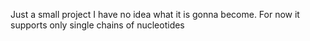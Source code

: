 Just a small project I have no idea what it is gonna become.
For now it supports only single chains of nucleotides
